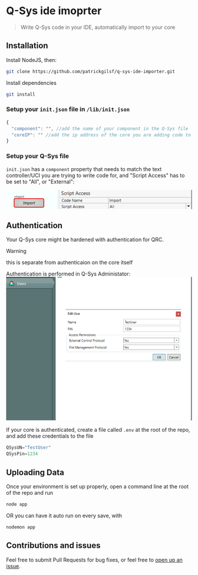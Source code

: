 # Q-Sys ide imoprter

> Write Q-Sys code in your IDE, automatically import to your core

## Installation

Install NodeJS, then:

```bash
git clone https://github.com/patrickgilsf/q-sys-ide-importer.git
```

Install dependencies
```bash
git install
```

### Setup your `init.json` file in `/lib/init.json`

```js
{
  "component": "", //add the name of your component in the Q-Sys file
  "coreIP": "" //add the ip address of the core you are adding code to
}
```

### Setup your Q-Sys file

`init.json` has a `component` property that needs to match the text controller/UCI you are trying to write code for, and "Script Access" has to be set to "All", or "External":

![Type Test](img/import_properties.png)

## Authentication

Your Q-Sys core might be hardened with authentication for QRC.
> [!WARNING]
> this is separate from authenticaion on the core itself

Authentication is performed in Q-Sys Administator:
![Image](img/qsys-admin.png)

If your core is authenticated, create a file called `.env` at the root of the repo, and add these credentials to the file

```js
QSysUN="TestUser"
QSysPin=1234
```

## Uploading Data

Once your environment is set up properly, open a command line at the root of the repo and run

```js
node app
```

OR you can have it auto run on every save, with

```js
nodemon app
```

## Contributions and issues

Feel free to submit Pull Requests for bug fixes, or feel free to [open up an issue](https://github.com/patrickgilsf/q-sys-ide-importer/issues).
